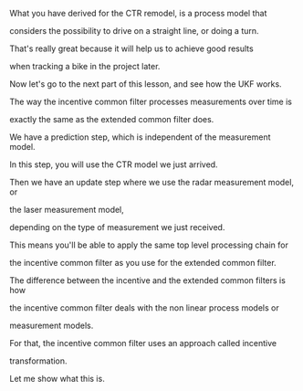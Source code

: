 What you have derived for
the CTR remodel, is a process model that

considers the possibility to drive
on a straight line, or doing a turn.

That's really great because it will
help us to achieve good results

when tracking a bike
in the project later.

Now let's go to the next part of this
lesson, and see how the UKF works.

The way the incentive common filter
processes measurements over time is

exactly the same as the extended
common filter does.

We have a prediction step, which is
independent of the measurement model.

In this step, you will use
the CTR model we just arrived.

Then we have an update step where we
use the radar measurement model, or

the laser measurement model,

depending on the type of
measurement we just received.

This means you'll be able to apply
the same top level processing chain for

the incentive common filter as you
use for the extended common filter.

The difference between the incentive and
the extended common filters is how

the incentive common filter deals
with the non linear process models or

measurement models.

For that, the incentive common filter
uses an approach called incentive

transformation.

Let me show what this is.
